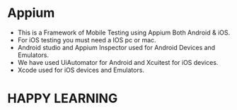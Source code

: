 # Appium

- This is a Framework of Mobile Testing using Appium Both Android & iOS.
- For iOS testing you must need a IOS pc or mac.
- Android studio and Appium Inspector used for Android Devices and Emulators.
- We have used UiAutomator for Android and Xcuitest for iOS devices.
- Xcode used for iOS devices and Emulators.


# HAPPY LEARNING 
